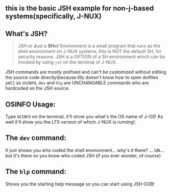 ## this is the basic JSH example for non-j-based systems(specifically, J-NUX)
 ## What's JSH?
> JSH or **J**ust a **SH**ell Environment is a small program that runs as the shell environment on J-NUX systems, this is NOT the default SH, for security reasons.
> JSH is a OPTION of a SH environment which can be invoked by using `jsh` on the terminal of J-NUX.
>
JSH commands are mostly prefixed and can't be customized without editing the source code directly(because lilly doesn't know how to open dotfiles yet.)
so `OSINFO`, `dev` and `hlp` are UNCHANGABLE commands who are hardcoded on the JSH source.

## OSINFO Usage:
Type `OSINFO` on the terminal, it'll show you what's the OS name of J-OS!
As well it'll show you the LFS version of which J-NUX is running!.

## The `dev` command:

It just shows you who coded the shell environment... why's it there?
...
idk... but it's there so you know who coded JSH (if you ever wonder, of course)

## The `hlp` command:
Shows you the starting help message so you can start using JSH OOB!
